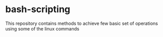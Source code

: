# bash-scripting
This repository contains methods to achieve few basic set of operations using some of the linux commands
